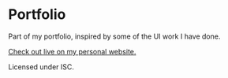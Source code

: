 # Portfolio

Part of my portfolio, inspired by some of the UI work I have done.

[Check out live on my personal website.](https://koroknay.tech/ui-portfolio)

Licensed under ISC.
